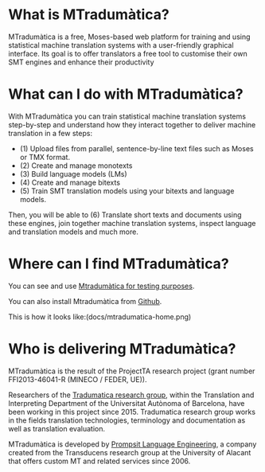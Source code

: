 # What is MTradumàtica?
MTradumàtica is a free, Moses-based web platform for training and using statistical machine translation systems with a user-friendly graphical interface. Its goal is to offer translators a free tool to customise their own SMT engines and enhance their productivity

# What can I do with MTradumàtica?
With MTradumàtica you can train statistical machine translation systems step-by-step and understand how they interact together to deliver machine translation in a few steps:

- (1) Upload files from  parallel, sentence-by-line text files such as Moses or TMX format.
- (2) Create and manage monotexts
- (3) Build language models (LMs)
- (4) Create and manage bitexts
- (5) Train SMT translation models using your bitexts and language models. 

Then, you will be able to (6) Translate short texts and documents using these engines, join together machine translation systems, inspect language and translation models and much more. 

# Where can I find MTradumàtica? 
You can see and use [Mtradumàtica for testing purposes](http://grtradumatica.uab.cat:8080/).

You can also install Mtradumàtica from [Github](https://github.com/tradumatica/mtradumatica).

This is how it looks like:(docs/mtradumatica-home.png)

# Who is delivering MTradumàtica?
MTradumàtica is the result of the ProjectTA research project (grant number FFI2013-46041-R (MINECO / FEDER, UE)).

Researchers of the [Tradumatica research group](http://grupsderecerca.uab.cat/tradumatica/en), within the Translation and Interpreting Department of the Universitat Autònoma of Barcelona, have been working in this project since 2015. Tradumatica research group works in the fields translation technologies, terminology and documentation as well as translation evaluation.

MTradumàtica is developed by [Prompsit Language Engineering](http://www.prompsit.com/home), a company created from the Transducens research group at the University of Alacant that offers custom MT and related services since 2006.



